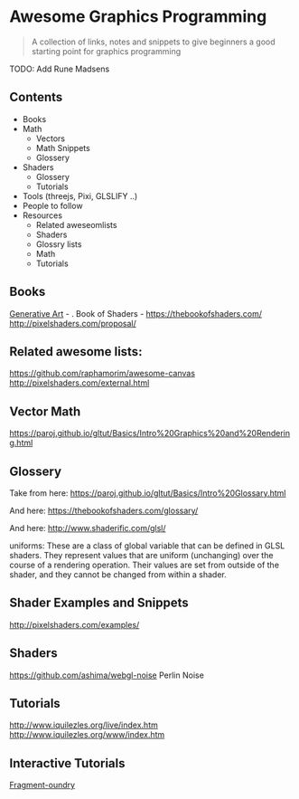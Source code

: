 # Awesome Graphics Programming
> A collection of links, notes and snippets to give beginners a good starting point for graphics programming

TODO: Add Rune Madsens

## Contents
* Books
* Math
  * Vectors
  * Math Snippets
  * Glossery
* Shaders
  * Glossery
  * Tutorials
* Tools (threejs, Pixi, GLSLIFY ..)
* People to follow
* Resources
  * Related aweseomlists
  * Shaders
  * Glossry lists
  * Math
  * Tutorials

## Books
[Generative Art]() - .
Book of Shaders - https://thebookofshaders.com/
http://pixelshaders.com/proposal/


## Related awesome lists:
https://github.com/raphamorim/awesome-canvas
http://pixelshaders.com/external.html


## Vector Math
https://paroj.github.io/gltut/Basics/Intro%20Graphics%20and%20Rendering.html

## Glossery
Take from here:
https://paroj.github.io/gltut/Basics/Intro%20Glossary.html

And here:
https://thebookofshaders.com/glossary/

And here:
http://www.shaderific.com/glsl/

uniforms:
These are a class of global variable that can be defined in GLSL shaders. They represent values that are uniform (unchanging) over the course of a rendering operation. Their values are set from outside of the shader, and they cannot be changed from within a shader.

## Shader Examples and Snippets
http://pixelshaders.com/examples/

## Shaders
https://github.com/ashima/webgl-noise Perlin Noise

## Tutorials
http://www.iquilezles.org/live/index.htm
http://www.iquilezles.org/www/index.htm

## Interactive Tutorials
[Fragment-oundry](http://hughsk.io/fragment-foundry)

